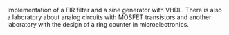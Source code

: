 Implementation of a FIR filter and a sine generator with VHDL. There is also a laboratory about analog circuits with MOSFET transistors and another laboratory with the design of a ring counter in microelectronics.
